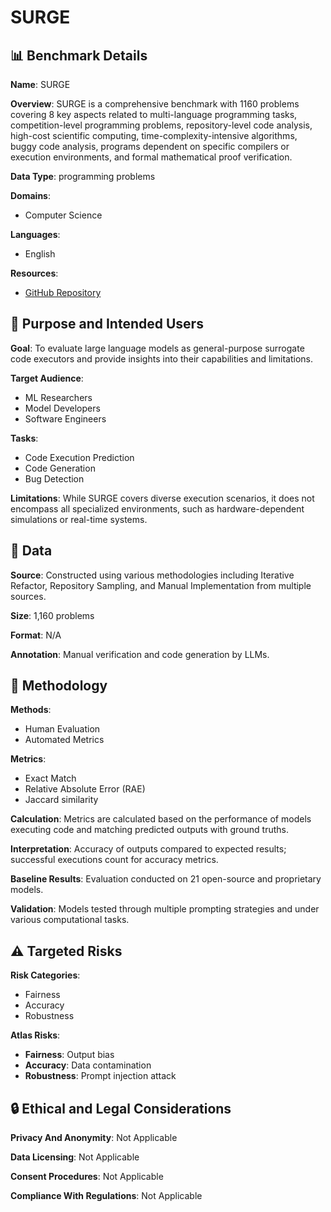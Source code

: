 # SURGE

## 📊 Benchmark Details

**Name**: SURGE

**Overview**: SURGE is a comprehensive benchmark with 1160 problems covering 8 key aspects related to multi-language programming tasks, competition-level programming problems, repository-level code analysis, high-cost scientific computing, time-complexity-intensive algorithms, buggy code analysis, programs dependent on specific compilers or execution environments, and formal mathematical proof verification.

**Data Type**: programming problems

**Domains**:
- Computer Science

**Languages**:
- English

**Resources**:
- [GitHub Repository](https://github.com/Imbernoulli/SURGE)

## 🎯 Purpose and Intended Users

**Goal**: To evaluate large language models as general-purpose surrogate code executors and provide insights into their capabilities and limitations.

**Target Audience**:
- ML Researchers
- Model Developers
- Software Engineers

**Tasks**:
- Code Execution Prediction
- Code Generation
- Bug Detection

**Limitations**: While SURGE covers diverse execution scenarios, it does not encompass all specialized environments, such as hardware-dependent simulations or real-time systems.

## 💾 Data

**Source**: Constructed using various methodologies including Iterative Refactor, Repository Sampling, and Manual Implementation from multiple sources.

**Size**: 1,160 problems

**Format**: N/A

**Annotation**: Manual verification and code generation by LLMs.

## 🔬 Methodology

**Methods**:
- Human Evaluation
- Automated Metrics

**Metrics**:
- Exact Match
- Relative Absolute Error (RAE)
- Jaccard similarity

**Calculation**: Metrics are calculated based on the performance of models executing code and matching predicted outputs with ground truths.

**Interpretation**: Accuracy of outputs compared to expected results; successful executions count for accuracy metrics.

**Baseline Results**: Evaluation conducted on 21 open-source and proprietary models.

**Validation**: Models tested through multiple prompting strategies and under various computational tasks.

## ⚠️ Targeted Risks

**Risk Categories**:
- Fairness
- Accuracy
- Robustness

**Atlas Risks**:
- **Fairness**: Output bias
- **Accuracy**: Data contamination
- **Robustness**: Prompt injection attack

## 🔒 Ethical and Legal Considerations

**Privacy And Anonymity**: Not Applicable

**Data Licensing**: Not Applicable

**Consent Procedures**: Not Applicable

**Compliance With Regulations**: Not Applicable
